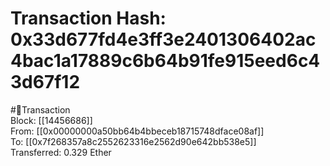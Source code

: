 
Transaction Hash: 0x33d677fd4e3ff3e2401306402ac4bac1a17889c6b64b91fe915eed6c43d67f12
====================================================================================
  
#💸Transaction  
Block: [[14456686]]  
From: [[0x00000000a50bb64b4bbeceb18715748dface08af]]  
To: [[0x7f268357a8c2552623316e2562d90e642bb538e5]]  
Transferred: 0.329 Ether